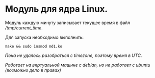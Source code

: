 # Модуль для ядра Linux.

Модуль каждую минуту записывает текущее время в файл */tmp/current_time*.

Для запуска необходимо выполнить:

`make && sudo insmod md1.ko`

*Пока не удалось разобраться с timezone, поэтому время в UTC.*

*Работает на виртуальной машине с debian, но не работает с ubuntu (возможно дело в правах)*
